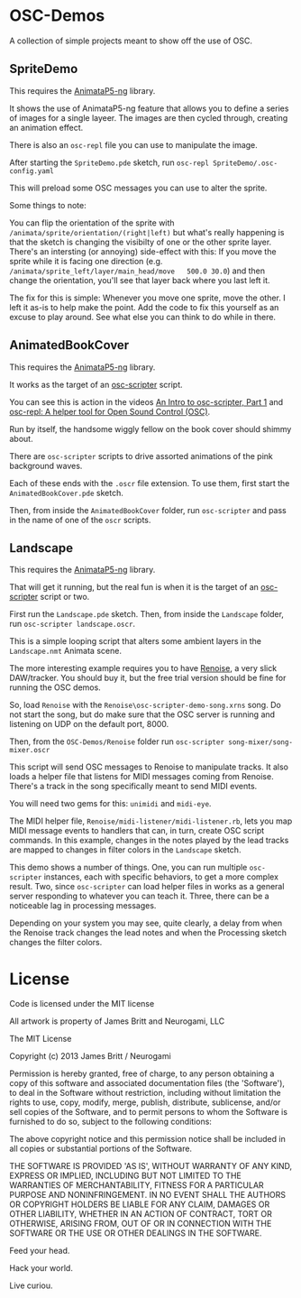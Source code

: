 OSC-Demos
=========


A collection of simple projects meant to show off the use of OSC.


SpriteDemo
----------

This requires the [AnimataP5-ng](https://github.com/Neurogami/AnimataP5-ng) library.

It shows the use of AnimataP5-ng feature that allows you to define a series of images for a single layeer.  The images are then cycled through, creating an animation effect.

There is also  an `osc-repl` file you can use to manipulate the image.

After starting the `SpriteDemo.pde` sketch, run `osc-repl SpriteDemo/.osc-config.yaml`

This will preload some OSC messages you can use to alter the sprite.

Some things to note:

You can flip the orientation of the sprite with `/animata/sprite/orientation/(right|left)` but what's really happening is that the sketch is changing the visibilty of one or the other sprite layer.  There's an intersting (or annoying) side-effect with this: If you move the sprite while it is facing one direction (e.g. `/animata/sprite_left/layer/main_head/move   500.0 30.0`) and then change the orientation, you'll see that layer back where you last left it.

The fix for this is simple: Whenever you move one sprite, move the other.  I left it as-is to help make the point. Add the code to fix this yourself as an excuse to play around. See what else you can think to do while in there.  



AnimatedBookCover
-----------------

This requires the [AnimataP5-ng](https://github.com/Neurogami/AnimataP5-ng) library.

It works as the target of an [osc-scripter](https://github.com/Neurogami/osc-scripter) script.

You can see this is action in the videos [An Intro to osc-scripter, Part 1](http://www.youtube.com/watch?v=DcOrADVDLo4) and  [osc-repl: A helper tool for Open Sound Control (OSC)](http://www.youtube.com/watch?v=_mVJs42Q_Js).

Run by itself, the handsome wiggly fellow on the book cover should shimmy about.

There are `osc-scripter` scripts to drive assorted animations of the pink background waves.

Each of these ends with the `.oscr` file extension.  To use them, first start the `AnimatedBookCover.pde` sketch.

Then, from inside the `AnimatedBookCover` folder, run `osc-scripter` and pass in the name of one of the `oscr` scripts.



Landscape
---------

This requires the [AnimataP5-ng](https://github.com/Neurogami/AnimataP5-ng) library.  

That will get it running, but the real fun is when it is the target of an [osc-scripter](https://github.com/Neurogami/osc-scripter) script or two.

First run the `Landscape.pde` sketch.  Then, from inside the `Landscape` folder, run `osc-scripter landscape.oscr`.

This is a simple looping script that alters some ambient layers in the `Landscape.nmt` Animata scene.

The more interesting example requires you to have [Renoise](http://www.renoise.com/), a very slick DAW/tracker.  You should buy it, but the free trial version should be fine for running the OSC demos.


So, load `Renoise` with the `Renoise\osc-scripter-demo-song.xrns` song. Do not start the song, but do make sure that the OSC server is running and listening on UDP on the default port, 8000.

Then, from the `OSC-Demos/Renoise` folder run `osc-scripter song-mixer/song-mixer.oscr` 

This script will send OSC messages to Renoise to manipulate tracks. It also loads a helper file that listens for MIDI messages coming from Renoise.  There's a track in the song specifically meant to send MIDI events.

You will need two gems for this: `unimidi` and `midi-eye`.

The MIDI helper file, `Renoise/midi-listener/midi-listener.rb`, lets you map MIDI message events to handlers that can, in turn, create  OSC script commands.   In this example, changes in the notes played by the lead tracks are mapped to changes in filter colors in the `Landscape` sketch.

This demo shows a number of things. One, you can run multiple `osc-scripter` instances, each with specific behaviors, to get a more complex result. Two, since `osc-scripter` can load helper files in works as a general server responding to whatever you can teach it.  Three, there can be a noticeable lag in processing messages.

Depending on your system you may see, quite clearly, a delay from when the Renoise track changes the lead notes and when the Processing sketch changes the filter colors.



License
========

Code is licensed under the MIT license 

All artwork is property of James Britt and Neurogami, LLC



The MIT License 

Copyright (c) 2013 James Britt / Neurogami

Permission is hereby granted, free of charge, to any person obtaining
a copy of this software and associated documentation files (the
'Software'), to deal in the Software without restriction, including
without limitation the rights to use, copy, modify, merge, publish,
distribute, sublicense, and/or sell copies of the Software, and to
permit persons to whom the Software is furnished to do so, subject to
the following conditions:

The above copyright notice and this permission notice shall be
included in all copies or substantial portions of the Software.

THE SOFTWARE IS PROVIDED 'AS IS', WITHOUT WARRANTY OF ANY KIND,
EXPRESS OR IMPLIED, INCLUDING BUT NOT LIMITED TO THE WARRANTIES OF
MERCHANTABILITY, FITNESS FOR A PARTICULAR PURPOSE AND NONINFRINGEMENT.
IN NO EVENT SHALL THE AUTHORS OR COPYRIGHT HOLDERS BE LIABLE FOR ANY
CLAIM, DAMAGES OR OTHER LIABILITY, WHETHER IN AN ACTION OF CONTRACT,
TORT OR OTHERWISE, ARISING FROM, OUT OF OR IN CONNECTION WITH THE
SOFTWARE OR THE USE OR OTHER DEALINGS IN THE SOFTWARE.

Feed your head.

Hack your world.

Live curiou.
